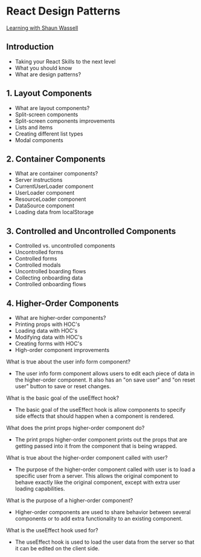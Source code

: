 # React Design Patterns
[Learning with Shaun Wassell](https://www.linkedin.com/learning/react-design-patterns/take-your-react-skills-to-the-next-level?contextUrn=urn%3Ali%3AlyndaLearningPath%3A5b32b6d5498e4ef39c04c55c&resume=false&u=93921834)

## Introduction
- Taking your React Skills to the next level
- What you should know
- What are design patterns?

## 1. Layout Components
- What are layout components?
- Split-screen components
- Split-screen components improvements
- Lists and items
- Creating different list types
- Modal components

## 2. Container Components
- What are container components?
- Server instructions
- CurrentUserLoader component
- UserLoader component
- ResourceLoader component
- DataSource component
- Loading data from localStorage

## 3. Controlled and Uncontrolled Components
- Controlled vs. uncontrolled components
- Uncontrolled forms
- Controlled forms
- Controlled modals
- Uncontrolled boarding flows
- Collecting onboarding data
- Controlled onboarding flows

## 4. Higher-Order Components
- What are higher-order components?
- Printing props with HOC's
- Loading data with HOC's
- Modifying data with HOC's
- Creating forms with HOC's
- High-order component improvements

What is true about the user info form component?
- The user info form component allows users to edit each piece of data in the higher-order component. It also has an "on save user" and "on reset user" button to save or reset changes.

What is the basic goal of the useEffect hook?
- The basic goal of the useEffect hook is allow components to specify side effects that should happen when a component is rendered.

What does the print props higher-order component do?
- The print props higher-order component prints out the props that are getting passed into it from the component that is being wrapped.

What is true about the higher-order component called with user?
- The purpose of the higher-order component called with user is to load a specific user from a server. This allows the original component to behave exactly like the original component, except with extra user loading capabilities.

What is the purpose of a higher-order component?
- Higher-order components are used to share behavior between several components or to add extra functionality to an existing component.

What is the useEffect hook used for?
- The useEffect hook is used to load the user data from the server so that it can be edited on the client side.